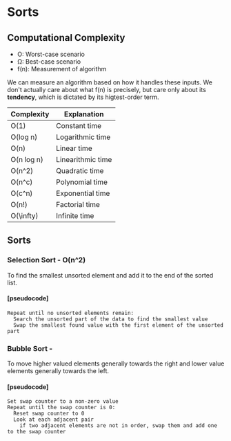 # Sorts
## Computational Complexity
- O: Worst-case scenario
- Ω: Best-case scenario
- f(n): Measurement of algorithm

We can measure an algorithm based on how it handles these inputs. We don't actually care about what f(n) is precisely, but care only about its **tendency**, which is dictated by its higtest-order term.

| Complexity |    Explanation    |
| ---------- | ----------------- |
| O(1)       | Constant time     |
| O(log n)   | Logarithmic time  |
| O(n)       | Linear time       |
| O(n log n) | Linearithmic time |
| O(n^2)     | Quadratic time    |
| O(n^c)     | Polynomial time   |
| O(c^n)     | Exponential time  |
| O(n!)      | Factorial time    |
| O(\infty)  | Infinite time     |

## Sorts
### Selection Sort - O(n^2)
To find the smallest unsorted element and add it to the end of the sorted list.

#### [pseudocode]
```
Repeat until no unsorted elements remain:
  Search the unsorted part of the data to find the smallest value
  Swap the smallest found value with the first element of the unsorted part
```

### Bubble Sort - 
To move higher valued elements generally towards the right and lower value elements generally towards the left.

#### [pseudocode]
```
Set swap counter to a non-zero value
Repeat until the swap counter is 0:
  Reset swap counter to 0
  Look at each adjacent pair
    if two adjacent elements are not in order, swap them and add one to the swap counter
```

